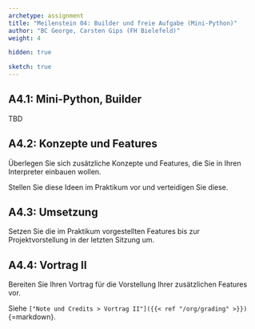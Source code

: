 ```yaml
---
archetype: assignment
title: "Meilenstein 04: Builder und freie Aufgabe (Mini-Python)"
author: "BC George, Carsten Gips (FH Bielefeld)"
weight: 4

hidden: true

sketch: true
---
```



## A4.1: Mini-Python, Builder

TBD

<!-- TODO Abstimmung mit Florian/Sebastian/Michael -->


## A4.2: Konzepte und Features

Überlegen Sie sich zusätzliche Konzepte und Features, die Sie in Ihren Interpreter
einbauen wollen.

Stellen Sie diese Ideen im Praktikum vor und verteidigen Sie diese.


## A4.3: Umsetzung

Setzen Sie die im Praktikum vorgestellten Features bis zur Projektvorstellung in
der letzten Sitzung um.


## A4.4: Vortrag II

Bereiten Sie Ihren Vortrag für die Vorstellung Ihrer zusätzlichen Features vor.

Siehe `["Note und Credits > Vortrag II"]({{< ref "/org/grading" >}})`{=markdown}.
